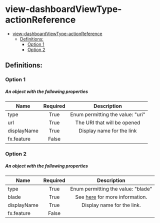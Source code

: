 <a name="view-dashboardviewtype-actionreference"></a>
# view-dashboardViewType-actionReference
* [view-dashboardViewType-actionReference](#view-dashboardviewtype-actionreference)
    * [Definitions:](#view-dashboardviewtype-actionreference-definitions)
        * [Option 1](#view-dashboardviewtype-actionreference-definitions-option-1)
        * [Option 2](#view-dashboardviewtype-actionreference-definitions-option-2)

<a name="view-dashboardviewtype-actionreference-definitions"></a>
## Definitions:
<a name="view-dashboardviewtype-actionreference-definitions-option-1"></a>
### Option 1
<a name="view-dashboardviewtype-actionreference-definitions-option-1-an-object-with-the-following-properties"></a>
##### An object with the following properties
| Name | Required | Description
| ---|:--:|:--:|
|type|True|Enum permitting the value: "uri"
|url|True|The URI that will be opened
|displayName|True|Display name for the link
|fx.feature|False|
<a name="view-dashboardviewtype-actionreference-definitions-option-2"></a>
### Option 2
<a name="view-dashboardviewtype-actionreference-definitions-option-2-an-object-with-the-following-properties-1"></a>
##### An object with the following properties
| Name | Required | Description
| ---|:--:|:--:|
|type|True|Enum permitting the value: "blade"
|blade|True|See [here](dx-view-dashboardViewType-bladeReference.md) for more information.
|displayName|True|Display name for the link.
|fx.feature|False|
